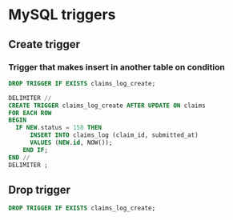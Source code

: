 # MySQL triggers

## Create trigger

### Trigger that makes insert in another table on condition

```sql
DROP TRIGGER IF EXISTS claims_log_create;

DELIMITER //
CREATE TRIGGER claims_log_create AFTER UPDATE ON claims 
FOR EACH ROW
BEGIN
  IF NEW.status = 150 THEN
	  INSERT INTO claims_log (claim_id, submitted_at)
	  VALUES (NEW.id, NOW());
	END IF;
END //
DELIMITER ;
```

## Drop trigger

```sql
DROP TRIGGER IF EXISTS claims_log_create;
```
